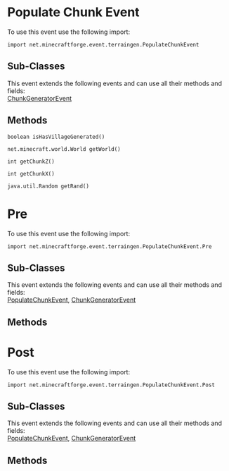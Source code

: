 # Populate Chunk Event

To use this event use the following import:
```groovy:no-line-numbers
import net.minecraftforge.event.terraingen.PopulateChunkEvent
```

## Sub-Classes
This event extends the following events and can use all their methods and fields: <br>
[ChunkGeneratorEvent](../chunk_generator_event/chunk_generator_event.md)

## Methods
```groovy:no-line-numbers
boolean isHasVillageGenerated()
```

```groovy:no-line-numbers
net.minecraft.world.World getWorld()
```

```groovy:no-line-numbers
int getChunkZ()
```

```groovy:no-line-numbers
int getChunkX()
```

```groovy:no-line-numbers
java.util.Random getRand()
```

# Pre

To use this event use the following import:
```groovy:no-line-numbers
import net.minecraftforge.event.terraingen.PopulateChunkEvent.Pre
```

## Sub-Classes
This event extends the following events and can use all their methods and fields: <br>
[PopulateChunkEvent](populate_chunk_event.md), [ChunkGeneratorEvent](../chunk_generator_event/chunk_generator_event.md)

## Methods
# Post

To use this event use the following import:
```groovy:no-line-numbers
import net.minecraftforge.event.terraingen.PopulateChunkEvent.Post
```

## Sub-Classes
This event extends the following events and can use all their methods and fields: <br>
[PopulateChunkEvent](populate_chunk_event.md), [ChunkGeneratorEvent](../chunk_generator_event/chunk_generator_event.md)

## Methods
